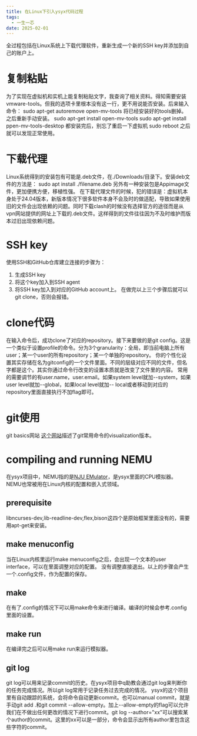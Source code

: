 ```yaml
---
title: 在Linux下引入ysyx代码过程
tags:
  - 一生一芯
date: 2025-02-01
---
```


全过程包括在Linux系统上下载代理软件，重新生成一个新的SSH key并添加到自己的账户上。

# 复制粘贴

为了实现在虚拟机和实机上能复制粘贴文字，我查询了相关资料。得知需要安装vmware-tools。但我的选项卡里根本没有这一行，更不用说能否安装。后来输入命令：
sudo apt-get autoremove open-mv-tools
将已经安装好的tools删掉。之后重新手动安装。
sudo apt-get install open-mv-tools
sudo apt-get install ppen-mv-tools-desktop
都安装完后，别忘了重启一下虚拟机
sudo reboot
之后就可以发现正常使用。

# 下载代理

Linux系统得到的安装包有可能是.deb文件，在./Downloads/目录下。安装deb文件的方法是：
sudo apt install ./filename.deb
另外有一种安装包是Appimage文件，更加便携方便，移植性强。
在下载代理文件的时候，犯的错误是：虚拟机本身处于24.04版本，新版本情况下很多软件本身不会及时的做适配，导致如果使用旧的文件会出现依赖的问题。同时下载clash的时候没有选择官方的途径而是从vpn网站提供的网址上下载的.deb文件。这样得到的文件往往因为不及时维护而版本过旧出现依赖问题。

# SSH key

使用SSH和GitHub仓库建立连接的步骤为：

1. 生成SSH key
2. 将这个key加入到SSH agent
3. 将SSH key加入到对应的GitHub account上。
   在做完以上三个步骤后就可以git clone，否则会报错。

# clone代码

在输入命令后，成功clone了对应的repository。接下来要做的是git config。这是一个类似于设置profile的命令。分为3个granularity：全局，即当前电脑上所有user；某一个user的所有repository；某一个单独的repository。
你的个性化设置其实存储在名为gitconfig的一个文件里面。不同的层级对应不同的文件，但名字都是这个。其实你通过命令行改变的设置本质就是改变了文件里的内容。
常用的需要调节的有user.name，user.email。如果system level就加--system，如果user level就加--global，如果local level就加-- local或者移动到对应的repository里面直接执行不加flag即可。

# git使用

git basics网站
[这个网站](https://onlywei.github.io/explain-git-with-d3/)描述了git常用命令的visualization版本。

# compiling and running NEMU

在ysyx项目中，NEMU指的是[NJU EMulator](https://github.com/NJU-ProjectN/nemu)，是ysyx里面的CPU模拟器。
NEMU也常被用在Linux内核的配置和嵌入式领域。

## prerequisite

libncurses-dev,lib-readline-dev,flex,bison这四个是原始框架里面没有的，需要用apt-get来安装。

## make menuconfig

当在Linux内核里运行make menuconfig之后，会出现一个文本的user interface，可以在里面调整对应的配置。
没有调整直接退出。以上的步骤会产生一个.config文件，作为配置的保存。

## make

在有了.config的情况下可以用make命令来进行编译。编译的时候会参考.config里面的设置。

## make run

在编译完之后可以用make run来运行模拟器。

## git log

git log可以用来记录commit的历史。在ysyx项目中q助教会通过git log来判断你的任务完成情况。所以git log常用于记录任务过去完成的情况。
ysyx的这个项目里有自动跟踪的系统，会将命令自动更新commit。也可以manual commit，就是手动git add .和git commit --allow-empty。加上--allow-empty的flag可以允许我们在不做出任何更改的情况下进行commit。git log --author="xx"可以搜索某个author的commit。这里的xx可以是一部分，命令会显示出所有author里包含这些字符的commit。
